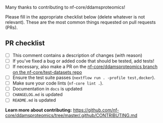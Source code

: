 Many thanks to contributing to nf-core/ddamsproteomics!

Please fill in the appropriate checklist below (delete whatever is not relevant). These are the most common things requested on pull requests (PRs).

## PR checklist
 - [ ] This comment contains a description of changes (with reason)
 - [ ] If you've fixed a bug or added code that should be tested, add tests!
 - [ ] If necessary, also make a PR on the [nf-core/ddamsproteomics branch on the nf-core/test-datasets repo]( https://github.com/nf-core/test-datasets/pull/new/nf-core/ddamsproteomics)
 - [ ] Ensure the test suite passes (`nextflow run . -profile test,docker`).
 - [ ] Make sure your code lints (`nf-core lint .`).
 - [ ] Documentation in `docs` is updated
 - [ ] `CHANGELOG.md` is updated
 - [ ] `README.md` is updated

**Learn more about contributing:** https://github.com/nf-core/ddamsproteomics/tree/master/.github/CONTRIBUTING.md

